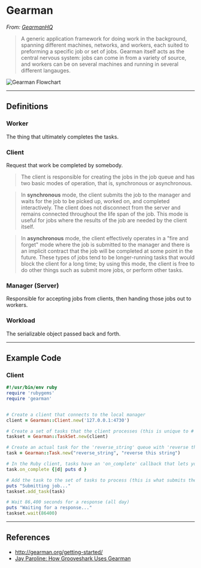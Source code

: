 # Gearman

*From: [GearmanHQ](http://gearmanhq.com/help/getting-started)*

> A generic application framework for doing work in the background, spanning different machines, networks, and workers, each suited to preforming a specific job or set of jobs. Gearman itself acts as the central nervous system: jobs can come in from a variety of source, and workers can be on several machines and running in several different langauges.

![Gearman Flowchart](https://upload.wikimedia.org/wikipedia/en/c/c5/Gearman_Stack.png)

---

## Definitions

### Worker

The thing that ultimately completes the tasks.

### Client

Request that work be completed by somebody.

> The client is responsible for creating the jobs in the job queue and has two basic modes of operation, that is, synchronous or asynchronous.

> In **synchronous** mode, the client submits the job to the manager and waits for the job to be picked up, worked on, and completed interactively. The client does not disconnect from the server and remains connected throughout the life span of the job. This mode is useful for jobs where the results of the job are needed by the client itself.

> In **asynchronous** mode, the client effectively operates in a "fire and forget" mode where the job is submitted to the manager and there is an implicit contract that the job will be completed at some point in the future. These types of jobs tend to be longer-running tasks that would block the client for a long time; by using this mode, the client is free to do other things such as submit more jobs, or perform other tasks.

### Manager (Server)

Responsible for accepting jobs from clients, then handing those jobs out to workers.

### Workload

The serializable object passed back and forth.

---

## Example Code

### Client

```ruby
#!/usr/bin/env ruby
require 'rubygems'
require 'gearman'


# Create a client that connects to the local manager
client = Gearman::Client.new('127.0.0.1:4730')

# Create a set of tasks that the client processes (this is unique to # the Ruby client, and required for us to wait for them to complete)
taskset = Gearman::TaskSet.new(client)

# Create an actual task for the 'reverse_string' queue with 'reverse this string' as the data to be processed by the worker
task = Gearman::Task.new("reverse_string", "reverse this string")

# In the Ruby client, tasks have an 'on_complete' callback that lets you execute some code with the result of a job
task.on_complete {|d| puts d }

# Add the task to the set of tasks to process (this is what submits the job)
puts "Submitting job..."
taskset.add_task(task)

# Wait 86,400 seconds for a response (all day)
puts "Waiting for a response..."
taskset.wait(86400)
```

---

## References

-   <http://gearman.org/getting-started/>
-   [Jay Paroline: How Grooveshark Uses Gearman](http://wanderr.com/jay/how-grooveshark-uses-gearman/2011/03/27)
